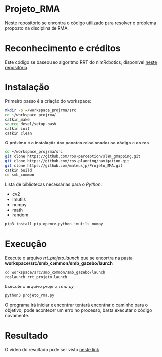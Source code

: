 # Projeto_RMA

Neste repositório se encontra o código utilizado para resolver o problema proposto na disciplina de RMA.

# Reconhecimento e créditos

Este código se baseou no algoritmo RRT do nimRobotics, disponível [neste repositório](https://github.com/nimRobotics/RRT).

# Instalação

Primeiro passo é a criação do workspace:

```sh
mkdir -p ~/workspace_projrma/src
cd ~/workspace_projrma/
catkin_make
source devel/setup.bash
catkin init
catkin clean
```
O próximo é a instalação dos pacotes relacionados ao código e ao ros

```sh
cd ~/workspace_projrma/src
git clone https://github.com/ros-perception/slam_gmapping.git
git clone https://github.com/ros-planning/navigation.git
git clone https://github.com/mateusjp/Projeto_RMA.git
catkin build
cd smb_common
```

Lista de bibliotecas necessárias para o *Python*:

* cv2
* imutils
* numpy
* math
* random

```sh
pip3 install pip opencv-python imutils numpy
```

# Execução

Execute o arquivo *rrt_projeto.launch* que se encontra na pasta **workspace/src/smb_common/smb_gazebo/launch**

```sh
cd workspace/src/smb_common/smb_gazebo/launch
roslaunch rrt_projeto.launch
```

Execute o arquivo *projeto_rma.py*

```sh
python3 projeto_rma.py
```

O programa irá iniciar e encontrar tentará encontrar o caminho para o objetivo, pode acontecer um erro no processo, basta executar o código novamente.

# Resultado

O vídeo do resultado pode ser visto [neste link](https://drive.google.com/file/d/1ls4PEDdtmtQigpjfPncIXWGmtyRwSLwk/view?usp=sharing)
